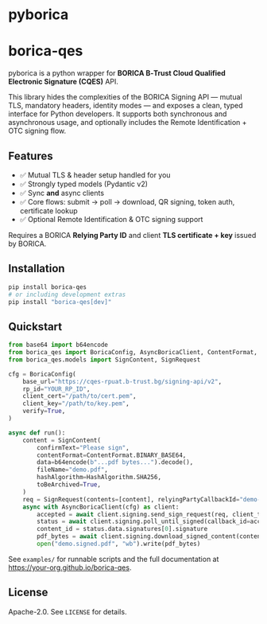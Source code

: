# pyborica

# borica-qes

pyborica is a python wrapper for **BORICA B‑Trust Cloud Qualified Electronic Signature (CQES)** API.

This library hides the complexities of the BORICA Signing API — mutual TLS, mandatory headers, identity modes — and exposes a clean, typed interface for Python developers. It supports both synchronous and asynchronous usage, and optionally includes the Remote Identification + OTC signing flow.

## Features

- ✅ Mutual TLS & header setup handled for you
- ✅ Strongly typed models (Pydantic v2)
- ✅ Sync **and** async clients
- ✅ Core flows: submit → poll → download, QR signing, token auth, certificate lookup
- ✅ Optional Remote Identification & OTC signing support

Requires a BORICA **Relying Party ID** and client **TLS certificate + key** issued by BORICA.

## Installation

```bash
pip install borica-qes
# or including development extras
pip install "borica-qes[dev]"
```

## Quickstart

```python
from base64 import b64encode
from borica_qes import BoricaConfig, AsyncBoricaClient, ContentFormat, HashAlgorithm
from borica_qes.models import SignContent, SignRequest

cfg = BoricaConfig(
    base_url="https://cqes-rpuat.b-trust.bg/signing-api/v2",
    rp_id="YOUR_RP_ID",
    client_cert="/path/to/cert.pem",
    client_key="/path/to/key.pem",
    verify=True,
)

async def run():
    content = SignContent(
        confirmText="Please sign",
        contentFormat=ContentFormat.BINARY_BASE64,
        data=b64encode(b"...pdf bytes...").decode(),
        fileName="demo.pdf",
        hashAlgorithm=HashAlgorithm.SHA256,
        toBeArchived=True,
    )
    req = SignRequest(contents=[content], relyingPartyCallbackId="demo-1")
    async with AsyncBoricaClient(cfg) as client:
        accepted = await client.signing.send_sign_request(req, client_token="TOKEN_OR_PROFILE_OTP_OR_PERSONAL_ID")
        status = await client.signing.poll_until_signed(callback_id=accepted.data.callbackId)
        content_id = status.data.signatures[0].signature
        pdf_bytes = await client.signing.download_signed_content(content_id)
        open("demo.signed.pdf", "wb").write(pdf_bytes)

```

See `examples/` for runnable scripts and the full documentation at https://your-org.github.io/borica-qes.

## License

Apache-2.0. See `LICENSE` for details.
